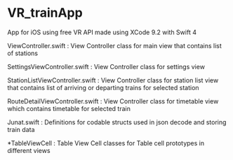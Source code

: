 # VR_trainApp
App for iOS using free VR API
made using XCode 9.2 with Swift 4

ViewController.swift : View Controller class for main view that contains list of stations

SettingsViewController.swift : View Controller class for settings view

StationListViewController.swift : View Controller class for station list view that contains list of arriving or departing trains for selected station

RouteDetailViewController.swift : View Controller class for timetable view which contains timetable for selected train

Junat.swift : Definitions for codable structs used in json decode and storing train data

*TableViewCell : Table View Cell classes for Table cell prototypes in different views
